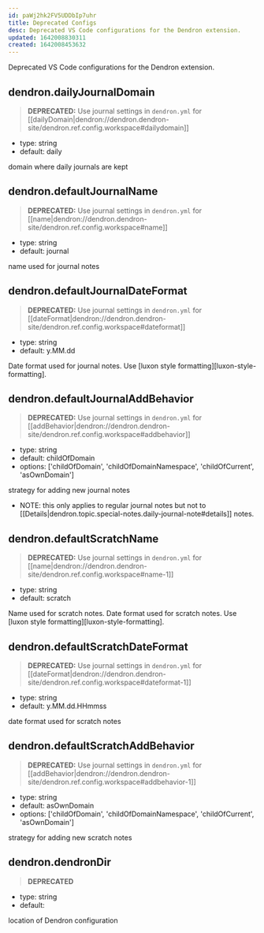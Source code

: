 ```yaml
---
id: paWj2hk2FV5UDDbIp7uhr
title: Deprecated Configs
desc: Deprecated VS Code configurations for the Dendron extension.
updated: 1642008830311
created: 1642008453632
---
```


Deprecated VS Code configurations for the Dendron extension.

## dendron.dailyJournalDomain

> **DEPRECATED:** Use journal settings in `dendron.yml` for [[dailyDomain|dendron://dendron.dendron-site/dendron.ref.config.workspace#dailydomain]]

- type: string
- default: daily

domain where daily journals are kept

## dendron.defaultJournalName

> **DEPRECATED:** Use journal settings in `dendron.yml` for [[name|dendron://dendron.dendron-site/dendron.ref.config.workspace#name]]

- type: string
- default: journal

name used for journal notes

## dendron.defaultJournalDateFormat

> **DEPRECATED:** Use journal settings in `dendron.yml` for [[dateFormat|dendron://dendron.dendron-site/dendron.ref.config.workspace#dateformat]]

- type: string
- default: y.MM.dd

Date format used for journal notes. Use [luxon style formatting][luxon-style-formatting].

## dendron.defaultJournalAddBehavior

> **DEPRECATED:** Use journal settings in `dendron.yml` for [[addBehavior|dendron://dendron.dendron-site/dendron.ref.config.workspace#addbehavior]]

- type: string
- default: childOfDomain
- options:  ['childOfDomain', 'childOfDomainNamespace', 'childOfCurrent', 'asOwnDomain']

strategy for adding new journal notes
- NOTE: this only applies to regular journal notes but not to  [[Details|dendron.topic.special-notes.daily-journal-note#details]] notes.

## dendron.defaultScratchName

> **DEPRECATED:** Use journal settings in `dendron.yml` for [[name|dendron://dendron.dendron-site/dendron.ref.config.workspace#name-1]]

- type: string
- default: scratch

Name used for scratch notes. Date format used for scratch notes. Use [luxon style formatting][luxon-style-formatting].

## dendron.defaultScratchDateFormat

> **DEPRECATED:** Use journal settings in `dendron.yml` for [[dateFormat|dendron://dendron.dendron-site/dendron.ref.config.workspace#dateformat-1]]

- type: string
- default: y.MM.dd.HHmmss

date format used for scratch notes

## dendron.defaultScratchAddBehavior

> **DEPRECATED:** Use journal settings in `dendron.yml` for [[addBehavior|dendron://dendron.dendron-site/dendron.ref.config.workspace#addbehavior-1]]

- type: string
- default: asOwnDomain
- options:  ['childOfDomain', 'childOfDomainNamespace', 'childOfCurrent', 'asOwnDomain']

strategy for adding new scratch notes

## dendron.dendronDir

> **DEPRECATED**

- type: string
- default: 

location of Dendron configuration

##